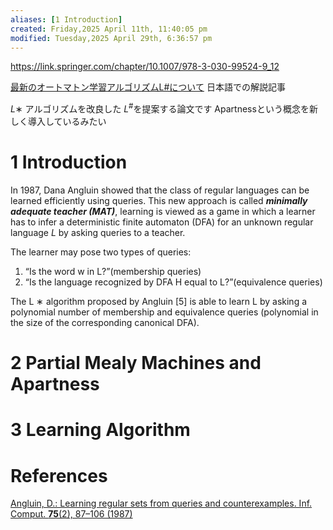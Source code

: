 ```yaml
---
aliases: [1 Introduction]
created: Friday,2025 April 11th, 11:40:05 pm
modified: Tuesday,2025 April 29th, 6:36:57 pm
---
```


https://link.springer.com/chapter/10.1007/978-3-030-99524-9_12

[最新のオートマトン学習アルゴリズムL#について](https://makenowjust-labs.github.io/blog/post/2024-08-17-lsharp/#ref-vaandrager-et-al-2022)
日本語での解説記事

$L ∗$ アルゴリズムを改良した $L^{\#}$を提案する論文です
Apartnessという概念を新しく導入しているみたい
# 1 Introduction

In 1987, Dana Angluin showed that the class of regular languages can be learned efficiently using queries.
This new approach is called ***minimally adequate teacher (MAT)***, learning is viewed as a game in which a learner has to infer a deterministic finite automaton (DFA) for an unknown regular language $L$ by asking queries to a teacher.

The learner may pose two types of queries:
1. “Is the word w in L?”(membership queries)
2. “Is the language recognized by DFA H equal to L?”(equivalence queries)

The L ∗ algorithm proposed by Angluin [5] is able to learn L by asking a polynomial number of membership and equivalence queries (polynomial in the size of the corresponding canonical DFA).

# 2 Partial Mealy Machines and Apartness

# 3 Learning Algorithm
# References

[Angluin, D.: Learning regular sets from queries and counterexamples. Inf. Comput. **75**(2), 87–106 (1987)](https://www.sciencedirect.com/science/article/pii/0890540187900526)
